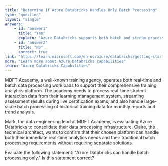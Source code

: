 ```yaml
---
title: "Determine If Azure Databricks Handles Only Batch Processing"
type: "question"
layout: "single"
answers:
    - id: "answer1"
      title: "Yes"
      explain: "Azure Databricks supports both batch and stream processing capabilities. It can handle real-time data processing, event streaming from services like Azure Event Hubs, and traditional batch processing workloads."
    - id: "answer2"
      title: "No"
      correct: true
link: "https://learn.microsoft.com/en-us/azure/databricks/getting-started/concepts"
more: "Learn more about Azure Databricks capabilities"
learn: "Azure Databricks Capabilities"
---
```

MDFT Academy, a well-known training agency, operates both real-time and batch data processing workloads to support their comprehensive training analytics platform. The academy needs to process real-time student interaction data from their learning management system, streaming assessment results during live certification exams, and also handle large-scale batch processing of historical training data for monthly reports and trend analysis.

Mark, the data engineering lead at MDFT Academy, is evaluating Azure Databricks to consolidate their data processing infrastructure. Claire, the technical architect, wants to confirm that their chosen platform can handle both their immediate real-time analytics needs and their traditional batch processing requirements without requiring separate solutions.

Evaluate the following statement: "Azure Databricks can handle batch processing only." Is this statement correct?